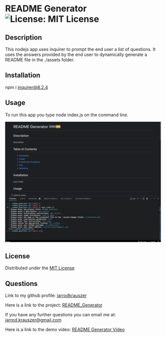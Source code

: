 # README Generator     ![License: MIT License](https://img.shields.io/badge/License-MIT-yellow.svg)
  
## Description
  
This nodejs app uses inquirer to prompt the end user a list of questions.  It uses the answers provided by the end user to dynamically generate a README file in the ./assets folder.

## Installation

npm i inquirer@8.2.4

## Usage

To run this app you type node index.js on the command line.

![screenshot.png](assets/images/screenshot.png)

## License
  
Distributed under the [MIT License](https://opensource.org/licenses/MIT)

 ## Questions

Link to my github profile: [jarrodkrauszer](https://github.com/jarrodkrauszer)

Here is a link to the project: [README_Generator](https://github.com/jarrodkrauszer/readme_generator)
  
If you have any further questions you can email me at: [jarrod.krauszer@gmail.com](jarrod.krauszer@gmail.com)

Here is a link to the demo video: [README Generator Video](https://youtu.be/UZi-xTPb4hY)
